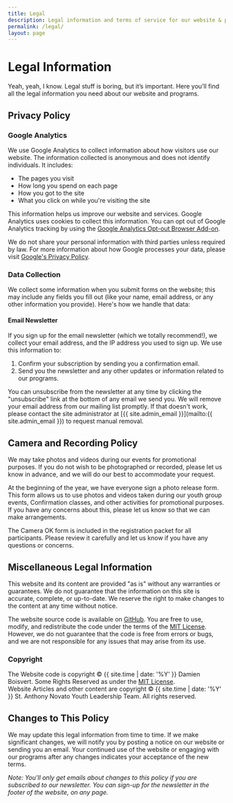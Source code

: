 ```yaml
---
title: Legal
description: Legal information and terms of service for our website & programs
permalink: /legal/
layout: page
---
```

# Legal Information

Yeah, yeah, I know. Legal stuff is boring, but it’s important. Here you’ll find all the legal information you need about our website and programs.

## Privacy Policy

### Google Analytics
We use Google Analytics to collect information about how visitors use our website. The information collected is anonymous and does not identify individuals. It includes:

- The pages you visit
- How long you spend on each page
- How you got to the site
- What you click on while you're visiting the site

This information helps us improve our website and services. Google Analytics uses cookies to collect this information. You can opt out of Google Analytics tracking by using the [Google Analytics Opt-out Browser Add-on](https://tools.google.com/dlpage/gaoptout).

We do not share your personal information with third parties unless required by law. For more information about how Google processes your data, please visit [Google's Privacy Policy](https://policies.google.com/privacy).

### Data Collection
We collect some information when you submit forms on the website; this may include any fields you fill out (like your name, email address, or any other information you provide). Here's how we handle that data:


#### Email Newsletter
If you sign up for the email newsletter (which we totally recommend!), we collect your email address, and the IP address you used to sign up.  We use this information to:
1. Confirm your subscription by sending you a confirmation email.
2. Send you the newsletter and any other updates or information related to our programs.

You can unsubscribe from the newsletter at any time by clicking the "unsubscribe" link at the bottom of any email we send you. We will remove your email address from our mailing list promptly.  If that doesn't work, please contact the site administrator at [{{ site.admin_email }}](mailto:{{ site.admin_email }}) to request manual removal.

## Camera and Recording Policy
We may take photos and videos during our events for promotional purposes. If you do not wish to be photographed or recorded, please let us know in advance, and we will do our best to accommodate your request.

At the beginning of the year, we have everyone sign a photo release form. This form allows us to use photos and videos taken during our youth group events, Confirmation classes, and other activities for promotional purposes. If you have any concerns about this, please let us know so that we can make arrangements.

The Camera OK form is included in the registration packet for all participants. Please review it carefully and let us know if you have any questions or concerns.

## Miscellaneous Legal Information
This website and its content are provided "as is" without any warranties or guarantees. We do not guarantee that the information on this site is accurate, complete, or up-to-date. We reserve the right to make changes to the content at any time without notice.

The website source code is available on [GitHub](https://github.com/StAnthonyNovato/SAY-Website). You are free to use, modify, and redistribute the code under the terms of the [MIT License](https://opensource.org/license/mit/). However, we do not guarantee that the code is free from errors or bugs, and we are not responsible for any issues that may arise from its use.

### Copyright
The Website code is copyright © {{ site.time | date: '%Y' }} Damien Boisvert. Some Rights Reserved as under the [MIT License](https://opensource.org/license/mit/).  
Website Articles and other content are copyright © {{ site.time | date: '%Y' }} St. Anthony Novato Youth Leadership Team. All rights reserved.

## Changes to This Policy
We may update this legal information from time to time. If we make significant changes, we will notify you by posting a notice on our website or sending you an email. Your continued use of the website or engaging with our programs after any changes indicates your acceptance of the new terms.

*Note: You'll only get emails about changes to this policy if you are subscribed to our newsletter.  You can sign-up for the newsletter in the footer of the website, on any page.*